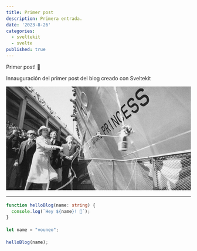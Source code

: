 ```yaml
---
title: Primer post
description: Primera entrada.
date: '2023-8-26'
categories:
  - sveltekit
  - svelte
published: true
---
```




Primer post! 👋

Innauguración del primer post del blog creado con Sveltekit

![boat](/static/lib/images/boat-inn.jpg)  

---

```ts
function helloBlog(name: string) {
  console.log(`Hey ${name}! 👋`);
}

let name = "vouneo";

helloBlog(name);

```
